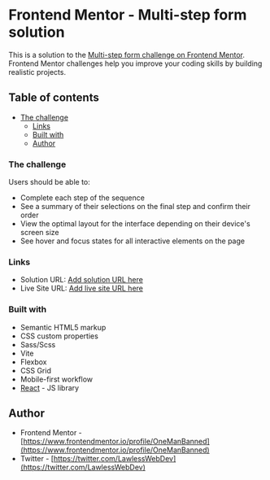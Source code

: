 # Frontend Mentor - Multi-step form solution

This is a solution to the [Multi-step form challenge on Frontend Mentor](https://www.frontendmentor.io/challenges/multistep-form-YVAnSdqQBJ). Frontend Mentor challenges help you improve your coding skills by building realistic projects. 

## Table of contents

- [The challenge](#the-challenge)
  - [Links](#links)
  - [Built with](#built-with)
  - [Author](#author)

### The challenge

Users should be able to:

- Complete each step of the sequence
- See a summary of their selections on the final step and confirm their order
- View the optimal layout for the interface depending on their device's screen size
- See hover and focus states for all interactive elements on the page

### Links

- Solution URL: [Add solution URL here](https://your-solution-url.com)
- Live Site URL: [Add live site URL here](https://your-live-site-url.com)

### Built with

- Semantic HTML5 markup
- CSS custom properties
- Sass/Scss
- Vite
- Flexbox
- CSS Grid
- Mobile-first workflow
- [React](https://reactjs.org/) - JS library

## Author

- Frontend Mentor - [https://www.frontendmentor.io/profile/OneManBanned](https://www.frontendmentor.io/profile/OneManBanned)
- Twitter - [https://twitter.com/LawlessWebDev](https://twitter.com/LawlessWebDev)

